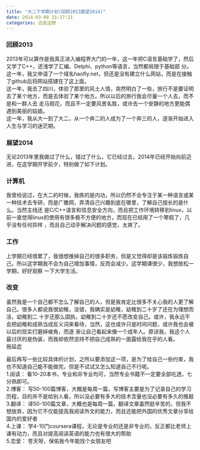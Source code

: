 ```yaml
---
title: "大二下学期计划(回顾2013展望2014)"
date: 2014-03-08 15:17:21
categories: 边走边想
---
```

### 回顾2013  

2013年可以算作是我真正进入编程界大门的一年，这一年把C语言基础学了，然后又学了C++，还浅学了汇编、Delphi、python等语言，当然都局限于基础部
分。这一年，我又申请了一个域名haofly.net，但还是没有建立什么网站，而是在接触了github后将网站搭建在了这上面。  
这一年，我去了四川，体验了那里的风土人情，突然明白了一些，旅行不是要证明去了某个地方，而是去体验了某个地方。所以以后的旅行我会尽量一个人去，而不是和一群人去
走马观花，而且不一定要风景名胜，或许去一个安静的地方更能偶遇到美丽的姑娘。  
这一年，我从大一到了大二，从一个奔二的人成为了一个奔三的人，逐渐开始进入人生与学习的迷茫期。

### 展望2014

无论2013年里我做过了什么，错过了什么，它已经过去，2014年已经开始向前迈进，在这学期开学前夕，特别做了如下计划。

### 计算机

我曾经说过，在大二的时候，我练的是内功，所以仍然不会专注于某一种语言或某一种技术去专研，而是广撒网，弄清自己兴趣到底在哪里，了解自己擅长的是什么。当然主线还
是C/C++语言和信息安全方向，而且把工作环境转移到linux，以前一直觉得linux的使用有很多极不方便的地方，而现在已经用了一个寒假了，几乎没有任何异样
，而且自己动手解决问题的感觉，太爽了。

### 工作

上学期已经很累了，我很想推掉自己的很多职务，但是又觉得却是该锻炼锻炼自己。所以这学期我不会为自己增加事情，反而会减少。这学期课很少，我想放松一学期，好好观察
一下大学生活。

### 改变

虽然我是一个自己都不怎么了解自己的人，但是我肯定比很多不关心我的人更了解自己。很多人都说我很幼稚，没错，我确实是幼稚，幼稚到二十岁了还在为理想而活，幼稚到二
十岁还那么固执，幼稚到二十岁还不愿改变自己。或许，我永远不会把幼稚和成熟当成反义词来看待，当然，这也或许只是时间问题，或许我也会被以后的现实打磨掉棱角，而逐
渐让自己看起来像一个成年人。原谅我，我这个人最讨厌的是伪装，而我却依然坚持不把自己成熟的一面露给我在乎的人看。  
拖延症

最后再写一些比较具体的计划，之所以要添加这一项，是为了给自己一些约束，我也不知道自己能不能做完，但是不试试又怎么知道自己不行呢。  
1.阅读： 看10-20本书，专业和非专业均可，当然专业书籍不一定要全部吃透，七分熟即可。  
2.博客： 写50-100篇博客，大概是每周一篇，写博客主要是为了记录自己的学习历程，目的并不是给别人看，所以没必要有多大的技术含量也没必要有多久的推敲  
3.翻译：
译50-100篇文章，大概也是每周一篇，翻译文章虽然挺辛苦的，但我不想放弃，因为它不仅能提高我阅读外文的能力，而且还能把外国的优秀文章分享给国内的爱好者  
4.上课： 学4-10门coursera课程，无论是专业的还是非专业的，反正都比老师上课有动力，而且对提高阅读英语的能力也有很大的帮助  
5.恋爱： 苍天呀，保佑我今年能找个女朋友吧
